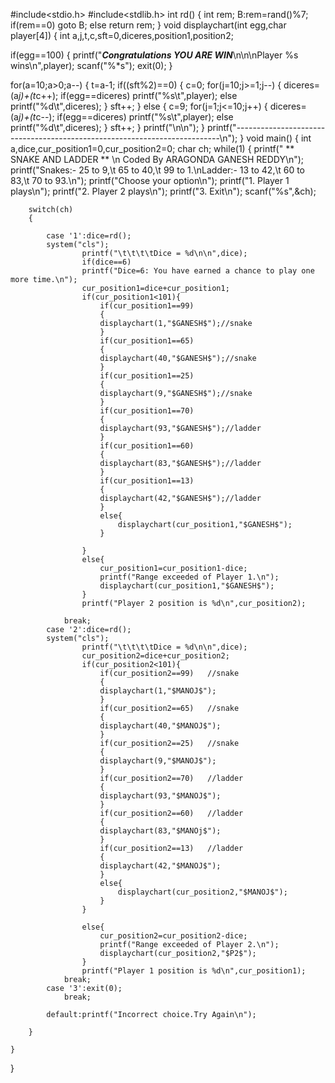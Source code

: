 #include<stdio.h>
#include<stdlib.h>
int rd()
{
int rem;
     B:rem=rand()%7;
if(rem==0)
		goto B;
else
		return rem;
}
void displaychart(int egg,char player[4])
{	int a,j,t,c,sft=0,diceres,position1,position2;
	
		
if(egg==100)
{
	printf("*****Congratulations YOU ARE WIN*****\n\n\nPlayer %s wins\n",player);
	scanf("%*s");
	exit(0);
}
	
for(a=10;a>0;a--)
{
t=a-1;
if((sft%2)==0)
{
 c=0;
for(j=10;j>=1;j--)
{
diceres=(a*j)+(t*c++);
if(egg==diceres)
printf("%s\t",player);
else
printf("%d\t",diceres);
}
sft++;
}
else
{
c=9;
for(j=1;j<=10;j++)
{
diceres=(a*j)+(t*c--);
		         if(egg==diceres)
					printf("%s\t",player);
				else
					printf("%d\t",diceres);
			}
		    sft++;
		}
		printf("\n\n");
	}
    printf("--------------------------------------------------------------------------\n");
}
void main()
{
	int a,dice,cur_position1=0,cur_position2=0;
	char ch;
	while(1)
	{	printf("		** SNAKE AND LADDER ** \n		Coded By ARAGONDA GANESH REDDY\n");
		printf("Snakes:- 25 to 9,\t 65 to 40,\t 99 to  1.\nLadder:- 13 to 42,\t 60 to 83,\t 70 to 93.\n");
		printf("Choose your option\n");
		printf("1. Player 1 plays\n");
		printf("2. Player 2 plays\n");
		printf("3. Exit\n");
		scanf("%s",&ch);
	
		switch(ch)
		{
			
			case '1':dice=rd();
			system("cls");
					printf("\t\t\t\tDice = %d\n\n",dice);
					if(dice==6)
					printf("Dice=6: You have earned a chance to play one more time.\n");
					cur_position1=dice+cur_position1;
					if(cur_position1<101){
						if(cur_position1==99)
						{
						displaychart(1,"$GANESH$");//snake
						}
						if(cur_position1==65)
						{
						displaychart(40,"$GANESH$");//snake
						}
						if(cur_position1==25)
						{
						displaychart(9,"$GANESH$");//snake
						}
						if(cur_position1==70)
						{
						displaychart(93,"$GANESH$");//ladder
						}
						if(cur_position1==60)
						{
						displaychart(83,"$GANESH$");//ladder
						}
						if(cur_position1==13)
						{
						displaychart(42,"$GANESH$");//ladder
						}
						else{
							displaychart(cur_position1,"$GANESH$");
						}
						
					}
					else{
						cur_position1=cur_position1-dice;
						printf("Range exceeded of Player 1.\n");
						displaychart(cur_position1,"$GANESH$");
					}
					printf("Player 2 position is %d\n",cur_position2);
			
				break;
			case '2':dice=rd();
			system("cls");
					printf("\t\t\t\tDice = %d\n\n",dice);
					cur_position2=dice+cur_position2;
					if(cur_position2<101){
						if(cur_position2==99)	//snake
						{
						displaychart(1,"$MANOJ$");
						}
						if(cur_position2==65)	//snake
						{
						displaychart(40,"$MANOJ$");
						}
						if(cur_position2==25)	//snake
						{
						displaychart(9,"$MANOJ$");
						}
						if(cur_position2==70)	//ladder
						{
						displaychart(93,"$MANOJ$");
						}
						if(cur_position2==60)	//ladder
						{
						displaychart(83,"$MANOj$");
						}
						if(cur_position2==13) 	//ladder
						{
						displaychart(42,"$MANOJ$");
						}
						else{
							displaychart(cur_position2,"$MANOJ$");
						}
					}
						
					else{
						cur_position2=cur_position2-dice;
						printf("Range exceeded of Player 2.\n");
						displaychart(cur_position2,"$P2$");
					}
					printf("Player 1 position is %d\n",cur_position1);
				break;
			case '3':exit(0);
				break;
			
			default:printf("Incorrect choice.Try Again\n");
				
		}
		
	}
	
}
